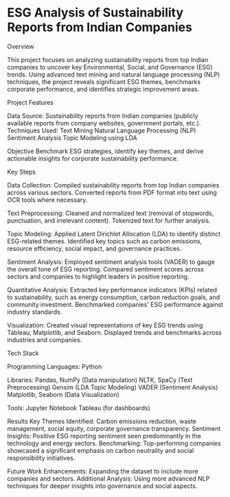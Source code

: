 # ESG Analysis of Sustainability Reports from Indian Companies
Overview

This project focuses on analyzing sustainability reports from top Indian companies to uncover key Environmental, Social, and Governance (ESG) trends. Using advanced text mining and natural language processing (NLP) techniques, the project reveals significant ESG themes, benchmarks corporate performance, and identifies strategic improvement areas.

Project Features

Data Source:
Sustainability reports from Indian companies (publicly available reports from company websites, government portals, etc.).
Techniques Used:
Text Mining
Natural Language Processing (NLP)
Sentiment Analysis
Topic Modeling using LDA

Objective
Benchmark ESG strategies, identify key themes, and derive actionable insights for corporate sustainability performance.

Key Steps

Data Collection:
Compiled sustainability reports from top Indian companies across various sectors.
Converted reports from PDF format into text using OCR tools where necessary.

Text Preprocessing:
Cleaned and normalized text (removal of stopwords, punctuation, and irrelevant content).
Tokenized text for further analysis.

Topic Modeling:
Applied Latent Dirichlet Allocation (LDA) to identify distinct ESG-related themes.
Identified key topics such as carbon emissions, resource efficiency, social impact, and governance practices.

Sentiment Analysis:
Employed sentiment analysis tools (VADER) to gauge the overall tone of ESG reporting.
Compared sentiment scores across sectors and companies to highlight leaders in positive reporting.

Quantitative Analysis:
Extracted key performance indicators (KPIs) related to sustainability, such as energy consumption, carbon reduction goals, and community investment.
Benchmarked companies' ESG performance against industry standards.

Visualization:
Created visual representations of key ESG trends using Tableau, Matplotlib, and Seaborn.
Displayed trends and benchmarks across industries and companies.

Tech Stack

Programming Languages:
Python

Libraries:
Pandas, NumPy (Data manipulation)
NLTK, SpaCy (Text Preprocessing)
Gensim (LDA Topic Modeling)
VADER (Sentiment Analysis)
Matplotlib, Seaborn (Data Visualization)

Tools:
Jupyter Notebook
Tableau (for dashboards)

Results
Key Themes Identified: Carbon emissions reduction, waste management, social equity, corporate governance transparency.
Sentiment Insights: Positive ESG reporting sentiment seen predominantly in the technology and energy sectors.
Benchmarking: Top-performing companies showcased a significant emphasis on carbon neutrality and social responsibility initiatives.

Future Work
Enhancements: Expanding the dataset to include more companies and sectors.
Additional Analysis: Using more advanced NLP techniques for deeper insights into governance and social aspects.

